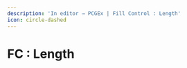 ```yaml
---
description: 'In editor → PCGEx | Fill Control : Length'
icon: circle-dashed
---
```


# FC : Length

